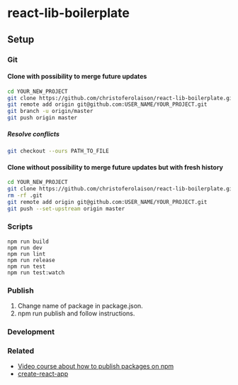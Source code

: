 # react-lib-boilerplate
## Setup

### Git

#### Clone with possibility to merge future updates
```bash
cd YOUR_NEW_PROJECT
git clone https://github.com/christoferolaison/react-lib-boilerplate.git --origin upstream .
git remote add origin git@github.com:USER_NAME/YOUR_PROJECT.git
git branch -u origin/master
git push origin master
```
##### Resolve conflicts
```bash
git checkout --ours PATH_TO_FILE
```

#### Clone without possibility to merge future updates but with fresh history
```bash
cd YOUR_NEW_PROJECT
git clone https://github.com/christoferolaison/react-lib-boilerplate.git .
rm -rf .git
git remote add origin git@github.com:USER_NAME/YOUR_PROJECT.git
git push --set-upstream origin master
```

### Scripts

	npm run build
	npm run dev
	npm run lint
	npm run release
	npm run test
	npm run test:watch

### Publish
1. Change name of package in package.json.
2. npm run publish and follow instructions.

### Development
### Related
- [Video course about how to publish packages on npm](https://egghead.io/courses/publish-javascript-packages-on-npm)
- [create-react-app](https://github.com/facebookincubator/create-react-app)
